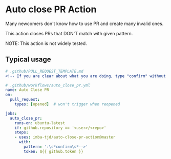 # Auto close PR Action

Many newcomers don't know how to use PR and create many invalid ones.

This action closes PRs that DON'T match with given pattern.

NOTE: This action is not widely tested.

## Typical usage

```yml
# .github/PULL_REQUEST_TEMPLATE.md
<!-- If you are clear about what you are doing, type "confirm" without quotation marks after this semicolon: -->

# .github/workflows/auto_close_pr.yml
name: Auto Close PR
on:
  pull_request:
    types: [opened]  # won't trigger when reopened

jobs:
  auto_close_pr:
    runs-on: ubuntu-latest
    if: github.repository == '<user>/<repo>'
    steps:
    - uses: imba-tjd/auto-close-pr-action@master
      with:
        pattern: ':\s*confirm\s*-->'
        token: ${{ github.token }}
```

